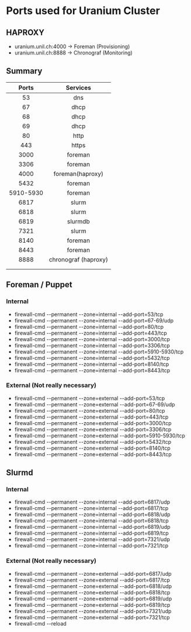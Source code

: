 # Ports used for Uranium Cluster

## HAPROXY

- uranium.unil.ch:4000 -> Foreman (Provisioning)
- uranium.unil.ch:8888 -> Chronograf (Monitoring)


## Summary

| Ports | Services |
|:-----:|:--------:|
|   53  |   dns    |
|   67  |   dhcp   |
|   68  |   dhcp   |
|   69  |   dhcp   |
|   80  |   http   |
|  443  |   https  |
|  3000 |   foreman|
|  3306 |   foreman|
|  4000 |   foreman(haproxy)|
|  5432 |   foreman|
|  5910-5930 |   foreman|
|  6817 |  slurm   |
| 6818  |  slurm   |
| 6819  |  slurmdb |
| 7321  |  slurm   |
|  8140 |   foreman|
|  8443 |   foreman|
|  8888 |   chronograf (haproxy)|
|       |          |
|       |          |




## Foreman / Puppet

### Internal
- firewall-cmd --permanent --zone=internal --add-port=53/tcp
- firewall-cmd --permanent --zone=internal --add-port=67-69/udp
- firewall-cmd --permanent --zone=internal --add-port=80/tcp
- firewall-cmd --permanent --zone=internal --add-port=443/tcp
- firewall-cmd --permanent --zone=internal --add-port=3000/tcp
- firewall-cmd --permanent --zone=internal --add-port=3306/tcp
- firewall-cmd --permanent --zone=internal --add-port=5910-5930/tcp
- firewall-cmd --permanent --zone=internal --add-port=5432/tcp
- firewall-cmd --permanent --zone=internal --add-port=8140/tcp
- firewall-cmd --permanent --zone=internal --add-port=8443/tcp

### External (Not really necessary)

- firewall-cmd --permanent --zone=external --add-port=53/tcp
- firewall-cmd --permanent --zone=external --add-port=67-69/udp
- firewall-cmd --permanent --zone=external --add-port=80/tcp
- firewall-cmd --permanent --zone=external --add-port=443/tcp
- firewall-cmd --permanent --zone=external --add-port=3000/tcp
- firewall-cmd --permanent --zone=external --add-port=3306/tcp
- firewall-cmd --permanent --zone=external --add-port=5910-5930/tcp
- firewall-cmd --permanent --zone=external --add-port=5432/tcp
- firewall-cmd --permanent --zone=external --add-port=8140/tcp
- firewall-cmd --permanent --zone=external --add-port=8443/tcp


## Slurmd

### Internal
- firewall-cmd --permanent --zone=internal --add-port=6817/udp
- firewall-cmd --permanent --zone=internal --add-port=6817/tcp
- firewall-cmd --permanent --zone=internal --add-port=6818/udp
- firewall-cmd --permanent --zone=internal --add-port=6818/tcp
- firewall-cmd --permanent --zone=internal --add-port=6819/udp
- firewall-cmd --permanent --zone=internal --add-port=6819/tcp
- firewall-cmd --permanent --zone=internal --add-port=7321/udp
- firewall-cmd --permanent --zone=internal --add-port=7321/tcp

### External (Not really necessary)
- firewall-cmd --permanent --zone=external --add-port=6817/udp
- firewall-cmd --permanent --zone=external --add-port=6817/tcp
- firewall-cmd --permanent --zone=external --add-port=6818/udp
- firewall-cmd --permanent --zone=external --add-port=6818/tcp
- firewall-cmd --permanent --zone=external --add-port=6819/udp
- firewall-cmd --permanent --zone=external --add-port=6819/tcp
- firewall-cmd --permanent --zone=external --add-port=7321/udp
- firewall-cmd --permanent --zone=external --add-port=7321/tcp
- firewall-cmd --reload
